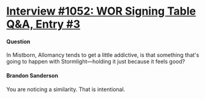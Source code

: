 # [Interview #1052: WOR Signing Table Q&A, Entry #3](https://www.theoryland.com/intvmain.php?i=1052#3)

#### Question

In Mistborn, Allomancy tends to get a little addictive, is that something that's going to happen with Stormlight—holding it just because it feels good?

#### Brandon Sanderson

You are noticing a similarity. That is intentional.

